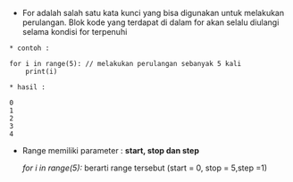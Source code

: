 - For adalah salah satu kata kunci yang bisa digunakan untuk melakukan perulangan. Blok kode yang terdapat di dalam for akan selalu diulangi selama kondisi for terpenuhi

```
* contoh :

for i in range(5): // melakukan perulangan sebanyak 5 kali
    print(i)

* hasil :

0
1
2
3
4
```

- Range memiliki parameter :
  **start, stop dan step**

  _for i in range(5):_ berarti range tersebut (start = 0, stop = 5,step =1)
